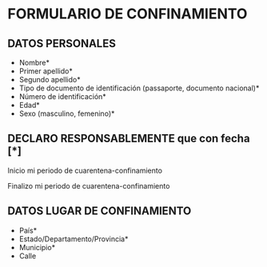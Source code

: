 # FORMULARIO DE CONFINAMIENTO

## DATOS PERSONALES 

* Nombre*  
* Primer apellido*  
* Segundo apellido* 
* Tipo de documento de identificación (passaporte, documento nacional)* 
* Número de identificación*
* Edad* 
* Sexo (masculino, femenino)* 

## DECLARO RESPONSABLEMENTE que con fecha [*]  

Inicio mi periodo de cuarentena-confinamiento 

Finalizo mi periodo de cuarentena-confinamiento 


## DATOS LUGAR DE CONFINAMIENTO 

* País* 
* Estado/Departamento/Provincia* 
* Municipio* 
* Calle 
